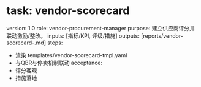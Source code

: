 # task: vendor-scorecard

version: 1.0
role: vendor-procurement-manager
purpose: 建立供应商评分并联动激励/整改。
inputs: [指标/KPI, 评级/措施]
outputs: [reports/vendor-scorecard-<period>.md]
steps:

- 渲染 templates/vendor-scorecard-tmpl.yaml
- 与QBR与停卖机制联动
  acceptance:
- 评分客观
- 措施落地
